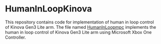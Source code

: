 # HumanInLoopKinova
This repository contains code for implementation of human in loop control of Kinova Gen3 Lite arm. The file named [HumanInLoopmpc](HumanInLoopmpc.py)  implements the human in loop control of Kinova Gen3 Lite arm using Microsoft Xbox One Controller.

